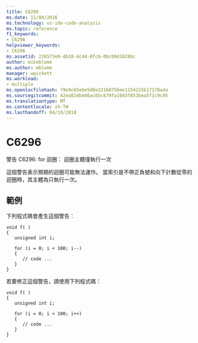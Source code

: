 ```yaml
---
title: C6296
ms.date: 11/04/2016
ms.technology: vs-ide-code-analysis
ms.topic: reference
f1_keywords:
- C6296
helpviewer_keywords:
- C6296
ms.assetid: 226573e0-db18-4c44-8fc6-0bc09d1028bc
author: mikeblome
ms.author: mblome
manager: wpickett
ms.workload:
- multiple
ms.openlocfilehash: f9e9c65e6e5d0e22168756ee1154225b17378ada
ms.sourcegitcommit: 42ea834b446ac65c679fa1043f853bea5f1c9c95
ms.translationtype: MT
ms.contentlocale: zh-TW
ms.lasthandoff: 04/19/2018
---
```

# <a name="c6296"></a>C6296
警告 C6296: for 迴圈： 迴圈主體僅執行一次

 這個警告表示預期的迴圈可能無法運作。 當索引是不帶正負號和向下計數從零的迴圈時，其主體為只執行一次。

## <a name="example"></a>範例
 下列程式碼會產生這個警告：

```
void f( )
{
   unsigned int i;

   for (i = 0; i < 100; i--)
   {
      // code ...
   }
}
```

 若要修正這個警告，請使用下列程式碼：

```
void f( )
{
   unsigned int i;

   for (i = 0; i < 100; i++)
   {
      // code ...
   }
}
```